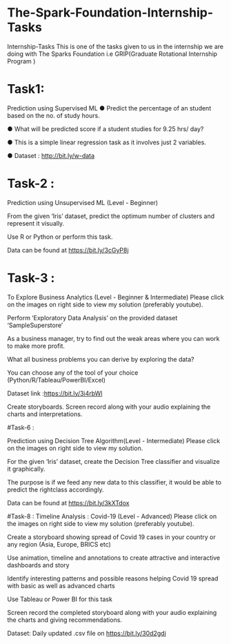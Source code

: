 # The-Spark-Foundation-Internship-Tasks
Internship-Tasks
This is one of the tasks given to us in the internship we are doing with The Sparks Foundation i.e GRIP(Graduate Rotational Internship Program )

# Task1:
Prediction using Supervised ML
● Predict the percentage of an student based on the no. of study hours.

● What will be predicted score if a student studies for 9.25 hrs/ day?

● This is a simple linear regression task as it involves just 2 variables.

● Dataset : http://bit.ly/w-data

# Task-2 :
Prediction using Unsupervised ML (Level - Beginner)

From the given ‘Iris’ dataset, predict the optimum number of clusters and represent it visually.

Use R or Python or perform this task.

Data can be found at https://bit.ly/3cGyP8j

# Task-3 : 

To Explore Business Analytics (Level - Beginner & Intermediate)
Please click on the images on right side to view my solution (preferably youtube).

Perform ‘Exploratory Data Analysis’ on the provided dataset ‘SampleSuperstore’

As a business manager, try to find out the weak areas where you can work to make more profit.

What all business problems you can derive by exploring the data?

You can choose any of the tool of your choice (Python/R/Tableau/PowerBI/Excel)

Dataset link :https://bit.ly/3i4rbWl

Create storyboards. Screen record along with your audio explaining the charts and interpretations.

#Task-6 : 

Prediction using Decision Tree Algorithm(Level - Intermediate)
Please click on the images on right side to view my solution.

For the given ‘Iris’ dataset, create the Decision Tree classifier and visualize it graphically.

The purpose is if we feed any new data to this classifier, it would be able to predict the rightclass accordingly.

Data can be found at https://bit.ly/3kXTdox

#Task-8 : 
Timeline Analysis : Covid-19 (Level - Advanced)
Please click on the images on right side to view my solution (preferably youtube).

Create a storyboard showing spread of Covid 19 cases in your country or any region (Asia, Europe, BRICS etc)

Use animation, timeline and annotations to create attractive and interactive dashboards and story

Identify interesting patterns and possible reasons helping Covid 19 spread with basic as well as advanced charts

Use Tableau or Power BI for this task

Screen record the completed storyboard along with your audio explaining the charts and giving recommendations.

Dataset: Daily updated .csv file on https://bit.ly/30d2gdi
